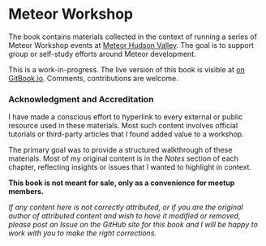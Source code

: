# Meteor Workshop

The book contains materials collected in the context of running a series of Meteor Workshop events at [Meteor Hudson Valley](http://www.meetup.com/Meteor-Hudson-Valley). The goal is to support group or self-study efforts around Meteor development.

This is a work-in-progress. The live version of this book is visible at [on GitBook.io](http://nitya.gitbooks.io/meteor-workshop/). Comments, contributions are welcome.

### Acknowledgment and Accreditation

I have made a conscious effort to hyperlink to every external or public resource used in these materials. Most such content involves  official tutorials or third-party articles that I found added value to a workshop.

The primary goal was to provide a structured walkthrough of these materials. Most of my original content is in the *Notes* section of each chapter, reflecting insights or issues that I wanted to highlight in context.

**This book is not meant for sale, only as a convenience for meetup members.**

*If any content here is not correctly attributed, or if you are the original author of attributed content and wish to have it modified or removed, please post an Issue on the GitHub site for this book and I will be happy to work with you to make the right corrections.*
